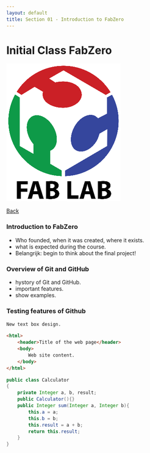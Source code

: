 ```yaml
---
layout: default
title: Section 01 - Introduction to FabZero
---
```


# Initial Class FabZero

![FabLab](/assets/images/section01_FabLab.png)


[Back](./..)

### Introduction to FabZero

- Who founded, when it was created, where it exists.
- what is expected during the course.
- Belangrijk: begin to think about the final project!

### Overview of Git and GitHub

- hystory of Git and GitHub.
- important features.
- show examples.

### Testing features of Github

```
New text box design.
```

```html
<html>
	<header>Title of the web page</header>
	<body>
		Web site content.
	</body>
</html>
```


```java
public class Calculator 
{
	private Integer a, b, result;
	public Calculator(){}
	public Integer sum(Integer a, Integer b){
		this.a = a;
		this.b = b;
		this.result = a + b;
		return this.result;
	}
}
```